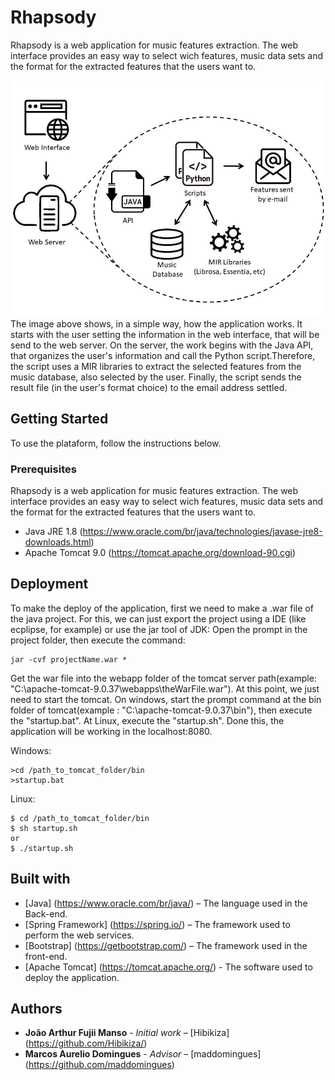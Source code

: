 # Rhapsody

Rhapsody is a web application for music features extraction. The web interface provides an easy way to select wich features, music data sets and the format for the extracted features that the users want to.

<img src="architecture.jpg" width="600">
The image above shows, in a simple way, how the application works. It starts with the user setting the information in the web interface, that will be send to the web server. 
On the server, the work begins with the Java API, that organizes the user's information and call the Python script.Therefore, the script uses a MIR libraries to extract the selected features from the music database, also selected by the user. Finally, the script sends the result file (in the user's format choice) to the email address settled.

## Getting Started

To use the plataform, follow the instructions below.

### Prerequisites

Rhapsody is a web application for music features extraction. The web interface provides an easy way to select wich features, music data sets and the format for the extracted features that the users want to.


* Java JRE 1.8 (https://www.oracle.com/br/java/technologies/javase-jre8-downloads.html)
* Apache Tomcat 9.0 (https://tomcat.apache.org/download-90.cgi)


## Deployment


To make the deploy of the application, first we need to make a .war file of the java project. For this, we can just export the project using a IDE (like ecplipse, for example) or use the jar tool of JDK:
Open the prompt in the project folder, then execute the command:
```
jar -cvf projectName.war *
```
Get the war file into the webapp folder of the tomcat server path(example: "C:\apache-tomcat-9.0.37\webapps\theWarFile.war").
At this point, we just need to start the tomcat. On windows, start the prompt command at the bin folder of tomcat(example : "C:\apache-tomcat-9.0.37\bin\"), 
then execute the "startup.bat". At Linux, execute the "startup.sh". Done this, the application will be working in the localhost:8080.

Windows:
```
>cd /path_to_tomcat_folder/bin
>startup.bat
```
Linux:
```
$ cd /path_to_tomcat_folder/bin
$ sh startup.sh 
or 
$ ./startup.sh 
```

## Built with

* [Java]
(https://www.oracle.com/br/java/) – The language used in the Back-end.
* [Spring Framework]
(https://spring.io/) – The framework used to perform the web services.
* [Bootstrap]
(https://getbootstrap.com/) – The framework used in the front-end.
* [Apache Tomcat]
(https://tomcat.apache.org/) - The software used to deploy the application.

## Authors

* **João Arthur Fujii Manso** - *Initial work* – [Hibikiza] (https://github.com/Hibikiza/)
* **Marcos Aurelio Domingues** - *Advisor* – [maddomingues] (https://github.com/maddomingues)
